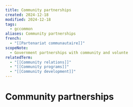```yaml
---
title: Community partnerships
created: 2024-12-18
modified: 2024-12-18
tags:
  - gccommon
aliases: Community partnerships
french:
  - "[[Partenariat communautaire]]"
scopeNote:
  - Government partnerships with community and volunte
relatedTerm:
  - "[[Community relations]]"
  - "[[Community programs]]"
  - "[[Community development]]"
---
```

# Community partnerships
